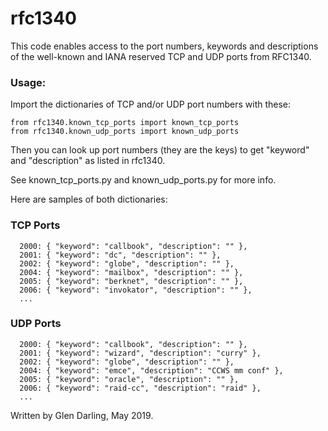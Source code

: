 # rfc1340

This code enables access to the port numbers, keywords and descriptions
of the well-known and IANA reserved TCP and UDP ports from RFC1340.

### Usage:

Import the dictionaries of TCP and/or UDP port numbers with these:

```
from rfc1340.known_tcp_ports import known_tcp_ports
from rfc1340.known_udp_ports import known_udp_ports
```

Then you can look up port numbers (they are the keys) to get "keyword" and "description" as listed in rfc1340.

See known_tcp_ports.py and known_udp_ports.py for more info.

Here are samples of both dictionaries:

### TCP Ports

```
  2000: { "keyword": "callbook", "description": "" },
  2001: { "keyword": "dc", "description": "" },
  2002: { "keyword": "globe", "description": "" },
  2004: { "keyword": "mailbox", "description": "" },
  2005: { "keyword": "berknet", "description": "" },
  2006: { "keyword": "invokator", "description": "" },
  ...
```

### UDP Ports

```
  2000: { "keyword": "callbook", "description": "" },
  2001: { "keyword": "wizard", "description": "curry" },
  2002: { "keyword": "globe", "description": "" },
  2004: { "keyword": "emce", "description": "CCWS mm conf" },
  2005: { "keyword": "oracle", "description": "" },
  2006: { "keyword": "raid-cc", "description": "raid" },
  ...
```

Written by Glen Darling, May 2019.

